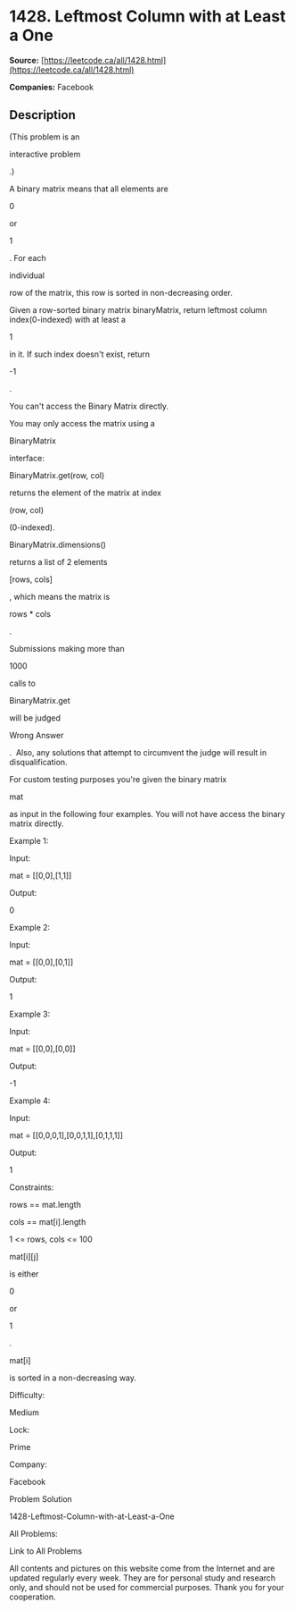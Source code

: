 # 1428. Leftmost Column with at Least a One

**Source:** [https://leetcode.ca/all/1428.html](https://leetcode.ca/all/1428.html)

**Companies:** Facebook

## Description

(This problem is an

interactive problem

.)

A binary matrix means that all elements
                are

0

or

1

. For each

individual

row of the matrix, this row is sorted in non-decreasing order.

Given a row-sorted binary matrix binaryMatrix, return leftmost column
                index(0-indexed) with at least a

1

in it. If such index doesn't
                exist, return

-1

.

You can't access the Binary Matrix directly.

You may only
                access the matrix using a

BinaryMatrix

interface:

BinaryMatrix.get(row, col)

returns the element of the matrix at
                    index

(row, col)

(0-indexed).

BinaryMatrix.dimensions()

returns a list of 2
                    elements

[rows, cols]

, which means the matrix is

rows *
                        cols

.

Submissions making more than

1000

calls to

BinaryMatrix.get

will
                be judged

Wrong Answer

.  Also, any solutions that attempt to
                circumvent the judge will result in disqualification.

For custom testing purposes you're given the binary matrix

mat

as
                input in the following four examples. You will not have access the binary
                matrix directly.

Example 1:

Input:

mat = [[0,0],[1,1]]

Output:

0

Example 2:

Input:

mat = [[0,0],[0,1]]

Output:

1

Example 3:

Input:

mat = [[0,0],[0,0]]

Output:

-1

Example 4:

Input:

mat = [[0,0,0,1],[0,0,1,1],[0,1,1,1]]

Output:

1

Constraints:

rows == mat.length

cols == mat[i].length

1 <= rows, cols <= 100

mat[i][j]

is either

0

or

1

.

mat[i]

is sorted in a non-decreasing way.

Difficulty:

Medium

Lock:

Prime

Company:

Facebook

Problem Solution

1428-Leftmost-Column-with-at-Least-a-One

All Problems:

Link to All Problems

All contents and pictures on this website come from the Internet and are updated regularly every week. They are for personal study and research only, and should not be used for commercial purposes. Thank you for your cooperation.


